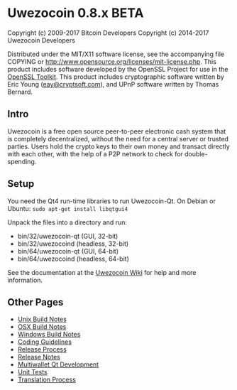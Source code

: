 Uwezocoin 0.8.x BETA
====================

Copyright (c) 2009-2017 Bitcoin Developers
Copyright (c) 2014-2017 Uwezocoin Developers

Distributed under the MIT/X11 software license, see the accompanying
file COPYING or http://www.opensource.org/licenses/mit-license.php.
This product includes software developed by the OpenSSL Project for use in the [OpenSSL Toolkit](http://www.openssl.org/). This product includes
cryptographic software written by Eric Young ([eay@cryptsoft.com](mailto:eay@cryptsoft.com)), and UPnP software written by Thomas Bernard.


Intro
---------------------
Uwezocoin is a free open source peer-to-peer electronic cash system that is
completely decentralized, without the need for a central server or trusted
parties.  Users hold the crypto keys to their own money and transact directly
with each other, with the help of a P2P network to check for double-spending.


Setup
---------------------
You need the Qt4 run-time libraries to run Uwezocoin-Qt. On Debian or Ubuntu:
	`sudo apt-get install libqtgui4`

Unpack the files into a directory and run:

- bin/32/uwezocoin-qt (GUI, 32-bit)
- bin/32/uwezocoind (headless, 32-bit)
- bin/64/uwezocoin-qt (GUI, 64-bit)
- bin/64/uwezocoind (headless, 64-bit)

See the documentation at the [Uwezocoin Wiki](http://uwezocoin.info)
for help and more information.


Other Pages
---------------------
- [Unix Build Notes](build-unix.md)
- [OSX Build Notes](build-osx.md)
- [Windows Build Notes](build-msw.md)
- [Coding Guidelines](coding.md)
- [Release Process](release-process.md)
- [Release Notes](release-notes.md)
- [Multiwallet Qt Development](multiwallet-qt.md)
- [Unit Tests](unit-tests.md)
- [Translation Process](translation_process.md)
